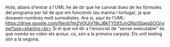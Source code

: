 Hola, abans d'entrar a l'UML he de dir que he canviat dues de les fórmules del programa per tal de que em funcionin (au marina i tortuga), ja que donaven nombres molt surrealistes.
Ara sí, aquí és l'UML:
https://drive.google.com/file/d/1m2VGfJiV19cJBkTY5X5JnQNz0SqeaSOO/view?usp=sharing.<br>
Si el que vol dir a l'enunciat de "sense executable" és que nomès es volen els arxius .cs, són a la primera carpeta. Els unit testing són a la segona.
